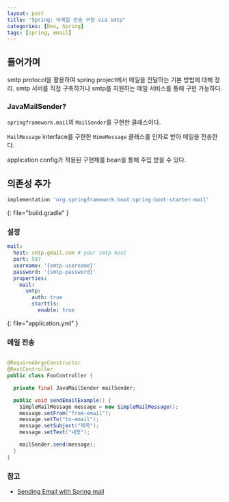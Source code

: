 ```yaml
---
layout: post
title: "Spring: 이메일 전송 구현 via smtp"
categories: [Dev, Spring]
tags: [spring, email]
---
```


## 들어가며

smtp protocol을 활용하여 spring project에서 메일을 전달하는 기본 방법에 대해 정리.
smtp 서버를 직접 구축하거나 smtp를 지원하는 메일 서비스를 통해 구현 가능하다.

### JavaMailSender?

`springframework.mail`의 `MailSender`를 구현한 클래스이다.

`MailMessage` interface를 구현한 `MimeMessage` 클래스를 인자로 받아 메일을 전송한다.

application config가 적용된 구현체를 bean을 통해 주입 받을 수 있다.

## 의존성 추가

```gradle
implementation 'org.springframework.boot:spring-boot-starter-mail'
```
{: file="build.gradle" }
### 설정

```yml
mail:
  host: smtp.gmail.com # your smtp host
  port: 587
  username: '{smtp-username}'
  password: '{smtp-password}'
  properties:
    mail:
      smtp:
        auth: true
        starttls:
          enable: true
```
{: file="application.yml" }
### 메일 전송

```java

@RequiredArgsConstructor
@RestController
public class FooController {

  private final JavaMailSender mailSender;

  public void sendEmailExample() {
    SimpleMailMessage message = new SimpleMailMessage();
    message.setFrom("from-email");
    message.setTo("to-email");
    message.setSubject("제목");
    message.setText("내용");

    mailSender.send(message);
  }
}
```

### 참고
- [Sending Email with Spring mail](https://docs.spring.io/spring-framework/docs/1.2.x/reference/mail.html)
